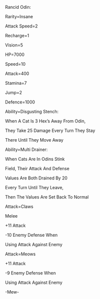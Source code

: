 Rancid Odin:

Rarity=Insane

Attack Speed=2

Recharge=1

Vision=5

HP=7000

Speed=10

Attack=400

Stamina=7

Jump=2

Defence=1000

Ability=Disgusting Stench:

When A Cat Is 3 Hex’s Away From Odin,

They Take 25 Damage Every Turn They Stay

There Until They Move Away

Ability=Multi Drainer:

When Cats Are In Odins Stink

Field, Their Attack And Defense

Values Are Both Drained By 20

Every Turn Until They Leave,

Then The Values Are Set Back To Normal

Attack=Claws

Melee

+11 Attack

-10 Enemy Defense When 

Using Attack Against Enemy

Attack=Meows

+11 Attack

-9 Enemy Defense When

Using Attack Against Enemy

-Mew-
